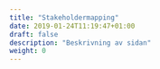 ```yaml
---
title: "Stakeholdermapping"
date: 2019-01-24T11:19:47+01:00
draft: false
description: "Beskrivning av sidan"
weight: 0
---
```

